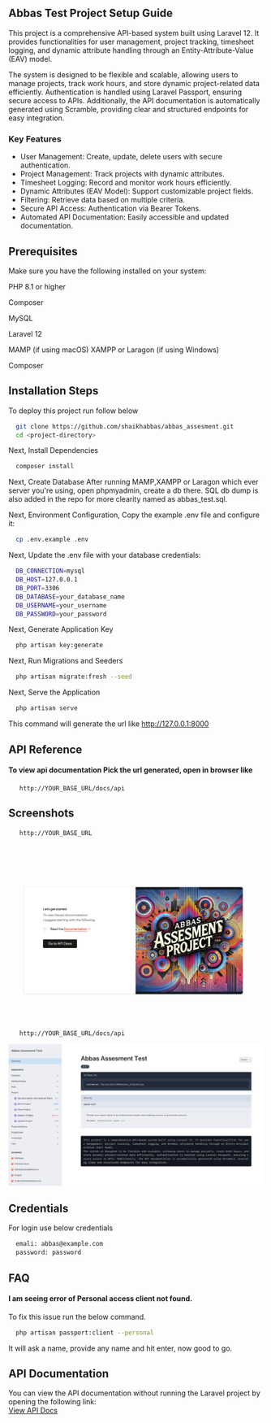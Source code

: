## Abbas Test Project Setup Guide

This project is a comprehensive API-based system built using Laravel 12. It provides functionalities for user management, project tracking, timesheet logging, and dynamic attribute handling through an Entity-Attribute-Value (EAV) model.

The system is designed to be flexible and scalable, allowing users to manage projects, track work hours, and store dynamic project-related data efficiently. Authentication is handled using Laravel Passport, ensuring secure access to APIs. Additionally, the API documentation is automatically generated using Scramble, providing clear and structured endpoints for easy integration.

### Key Features

- User Management: Create, update, delete users with secure authentication.
- Project Management: Track projects with dynamic attributes.
- Timesheet Logging: Record and monitor work hours efficiently.
- Dynamic Attributes (EAV Model): Support customizable project fields.
- Filtering: Retrieve data based on multiple criteria.
- Secure API Access: Authentication via Bearer Tokens.
- Automated API Documentation: Easily accessible and updated documentation.

## Prerequisites

Make sure you have the following installed on your system:

PHP 8.1 or higher

Composer

MySQL

Laravel 12

MAMP (if using macOS)
XAMPP or Laragon (if using Windows)

Composer

## Installation Steps

To deploy this project run follow below

```bash
  git clone https://github.com/shaikhabbas/abbas_assesment.git
  cd <project-directory>
```
Next,
Install Dependencies

```bash
  composer install
```

Next, Create Database After running MAMP,XAMPP or Laragon which ever server you're using, open phpmyadmin, create a db there. SQL db dump is also added in the repo for more clearity named as abbas_test.sql.

Next, Environment Configuration, Copy the example .env file and configure it:

```bash
  cp .env.example .env
```

Next, Update the .env file with your database credentials:

```bash
  DB_CONNECTION=mysql
  DB_HOST=127.0.0.1
  DB_PORT=3306
  DB_DATABASE=your_database_name
  DB_USERNAME=your_username
  DB_PASSWORD=your_password
```
Next, Generate Application Key

```bash
  php artisan key:generate
```

Next, Run Migrations and Seeders

```bash
  php artisan migrate:fresh --seed
```

Next, Serve the Application
```bash
  php artisan serve
```

This command will generate the url like http://127.0.0.1:8000


## API Reference

#### To view api documentation Pick the url generated, open in browser like 


```http
   http://YOUR_BASE_URL/docs/api
```


## Screenshots

```http
   http://YOUR_BASE_URL
```
![App Screenshot](/public/home-2.png)

```http
   http://YOUR_BASE_URL/docs/api
```
![App Screenshot](/public/api.png)


## Credentials

For login use below credentials

```bash
  emali: abbas@example.com
  password: password
```


## FAQ

#### I am seeing error of Personal access client not found. 

To fix this issue run the below command.
```bash
  php artisan passport:client --personal
```
It will ask a name, provide any name and hit enter, now good to go. 


## API Documentation

You can view the API documentation without running the Laravel project by opening the following link:  
[View API Docs](https://shaikhabbas.github.io/abbas_assesment/Api_Doc.html#/)





